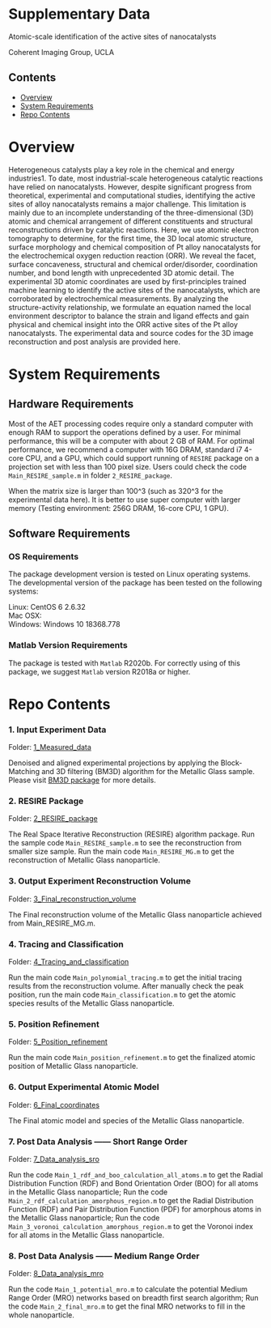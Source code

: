 # Supplementary Data

Atomic-scale identification of the active sites of nanocatalysts

Coherent Imaging Group, UCLA

## Contents

- [Overview](#overview)
- [System Requirements](#system-requirements)
- [Repo Contents](#repo-contents)

# Overview

Heterogeneous catalysts play a key role in the chemical and energy industries1. To date, most industrial-scale heterogeneous catalytic reactions have relied on nanocatalysts. However, despite significant progress from theoretical, experimental and computational studies, identifying the active sites of alloy nanocatalysts remains a major challenge. This limitation is mainly due to an incomplete understanding of the three-dimensional (3D) atomic and chemical arrangement of different constituents and structural reconstructions driven by catalytic reactions. Here, we use atomic electron tomography to determine, for the first time, the 3D local atomic structure, surface morphology and chemical composition of Pt alloy nanocatalysts for the electrochemical oxygen reduction reaction (ORR). We reveal the facet, surface concaveness, structural and chemical order/disorder, coordination number, and bond length with unprecedented 3D atomic detail. The experimental 3D atomic coordinates are used by first-principles trained machine learning to identify the active sites of the nanocatalysts, which are corroborated by electrochemical measurements. By analyzing the structure-activity relationship, we formulate an equation named the local environment descriptor to balance the strain and ligand effects and gain physical and chemical insight into the ORR active sites of the Pt alloy nanocatalysts. The experimental data and source codes for the 3D image reconstruction and post analysis are provided here.

# System Requirements

## Hardware Requirements

Most of the AET processing codes require only a standard computer with enough RAM to support the operations defined by a user. For minimal performance, this will be a computer with about 2 GB of RAM. For optimal performance, we recommend a computer with 16G DRAM, standard i7 4-core CPU, and a GPU, which could support running of `RESIRE` package on a projection set with less than 100 pixel size.
Users could check the code `Main_RESIRE_sample.m` in folder `2_RESIRE_package`.

When the matrix size is larger than 100^3 (such as 320^3 for the experimental data here). It is better to use super computer with larger memory (Testing environment: 256G DRAM, 16-core CPU, 1 GPU).

## Software Requirements

### OS Requirements

The package development version is tested on Linux operating systems. The developmental version of the package has been tested on the following systems:

Linux: CentOS 6 2.6.32   
Mac OSX:   
Windows: Windows 10 18368.778   

### Matlab Version Requirements

The package is tested with `Matlab` R2020b. For correctly using of this package, we suggest `Matlab` version R2018a or higher.

# Repo Contents

### 1. Input Experiment Data

Folder: [1_Measured_data](./1_Measured_data)

Denoised and aligned experimental projections by applying the Block-Matching and 3D filtering (BM3D) algorithm for the Metallic Glass sample. Please visit [BM3D package](http://www.cs.tut.fi/~foi/GCF-BM3D/) for more details.

### 2. RESIRE Package

Folder: [2_RESIRE_package](./2_RESIRE_package)

The Real Space Iterative Reconstruction (RESIRE) algorithm package. Run the sample code `Main_RESIRE_sample.m` to see the reconstruction from smaller size sample. Run the main code `Main_RESIRE_MG.m` to get the reconstruction of Metallic Glass nanoparticle.

### 3. Output Experiment Reconstruction Volume

Folder: [3_Final_reconstruction_volume](./3_Final_reconstruction_volume)

The Final reconstruction volume of the Metallic Glass nanoparticle achieved from Main_RESIRE_MG.m.

### 4. Tracing and Classification

Folder: [4_Tracing_and_classification](./4_Tracing_and_classification)

Run the main code `Main_polynomial_tracing.m` to get the initial tracing results from the reconstruction volume. After manually check the peak position, run the main code `Main_classification.m` to get the atomic species results of the Metallic Glass nanoparticle.

### 5. Position Refinement

Folder: [5_Position_refinement](./5_Position_refinement)

Run the main code `Main_position_refinement.m` to get the finalized atomic position of Metallic Glass nanoparticle.

### 6. Output Experimental Atomic Model

Folder: [6_Final_coordinates](./6_Final_coordinates)

The Final atomic model and species of the Metallic Glass nanoparticle.

### 7. Post Data Analysis —— Short Range Order

Folder: [7_Data_analysis_sro](./7_Data_analysis_sro)

Run the code `Main_1_rdf_and_boo_calculation_all_atoms.m` to get the Radial Distribution Function (RDF) and Bond Orientation Order (BOO) for all atoms in the Metallic Glass nanoparticle; Run the code `Main_2_rdf_calculation_amorphous_region.m` to get the Radial Distribution Function (RDF) and Pair Distribution Function (PDF) for amorphous atoms in the Metallic Glass nanoparticle; Run the code `Main_3_voronoi_calculation_amorphous_region.m` to get the Voronoi index for all atoms in the Metallic Glass nanoparticle.

### 8. Post Data Analysis —— Medium Range Order

Folder: [8_Data_analysis_mro](./8_Data_analysis_mro)

Run the code `Main_1_potential_mro.m` to calculate the potential Medium Range Order (MRO) networks based on breadth first search algorithm; Run the code `Main_2_final_mro.m` to get the final MRO networks to fill in the whole nanoparticle.
